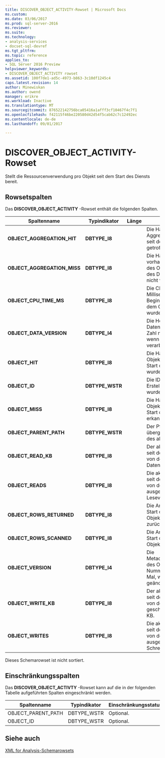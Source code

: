 ```yaml
---
title: DISCOVER_OBJECT_ACTIVITY-Rowset | Microsoft Docs
ms.custom: 
ms.date: 03/06/2017
ms.prod: sql-server-2016
ms.reviewer: 
ms.suite: 
ms.technology:
- analysis-services
- docset-sql-devref
ms.tgt_pltfrm: 
ms.topic: reference
applies_to:
- SQL Server 2016 Preview
helpviewer_keywords:
- DISCOVER_OBJECT_ACTIVITY rowset
ms.assetid: 100f7de1-ad5c-4973-b863-3c10df1245c4
caps.latest.revision: 14
author: Minewiskan
ms.author: owend
manager: erikre
ms.workload: Inactive
ms.translationtype: MT
ms.sourcegitcommit: 876522142756bca05416a1afff3cf10467f4c7f1
ms.openlocfilehash: f42115f46be220580d42d54f5cab62c7c12492ec
ms.contentlocale: de-de
ms.lasthandoff: 09/01/2017

---
```

# <a name="discoverobjectactivity-rowset"></a>DISCOVER_OBJECT_ACTIVITY-Rowset
  Stellt die Ressourcenverwendung pro Objekt seit dem Start des Diensts bereit.  
  
## <a name="rowset-columns"></a>Rowsetspalten  
 Das **DISCOVER_OBJECT_ACTIVITY** -Rowset enthält die folgenden Spalten.  
  
|Spaltenname|Typindikator|Länge|Description|  
|-----------------|--------------------|------------|-----------------|  
|**OBJECT_AGGREGATION_HIT**|**DBTYPE_I8**||Die Häufigkeit, mit der eine Aggregation des Objekts seit dem Start des Diensts getroffen wurde.|  
|**OBJECT_AGGREGATION_MISS**|**DBTYPE_I8**||Die Häufigkeit, mit der eine vorhandene Aggregation des Objekts seit dem Start des Diensts erkannt (d. h. nicht verwendet) wurde.|  
|**OBJECT_CPU_TIME_MS**|**DBTYPE_I8**||Die CPU-Zeit in Millisekunden, die seit dem Beginn des Diensts von dem Objekt beansprucht wurde.|  
|**OBJECT_DATA_VERSION**|**DBTYPE_I4**||Die Herkunftszahl der Daten in dem Objekt, diese Zahl nimmt jedes Mal zu, wenn das Objekt verarbeitet wird.|  
|**OBJECT_HIT**|**DBTYPE_I8**||Die Häufigkeit, mit der das Objekt im Cache seit dem Start des Diensts getroffen wurde.|  
|**OBJECT_ID**|**DBTYPE_WSTR**||Die ID des Objekts, die zur Erstellungszeit definiert wurde.|  
|**OBJECT_MISS**|**DBTYPE_I8**||Die Häufigkeit, mit der das Objekt im Cache seit dem Start des Diensts nicht erkannt wurde.|  
|**OBJECT_PARENT_PATH**|**DBTYPE_WSTR**||Der Pfad zu dem übergeordneten Element des aktuellen Objekts.|  
|**OBJECT_READ_KB**|**DBTYPE_I8**||Der akkumulierte Wert der seit dem Start des Diensts von dem Objekt gelesenen Daten in KB.|  
|**OBJECT_READS**|**DBTYPE_I8**||Die akkumulierte Zahl der seit dem Start des Diensts von dem Objekt ausgeführten Lesevorgänge.|  
|**OBJECT_ROWS_RETURNED**|**DBTYPE_I8**||Die Anzahl der seit dem Start des Diensts von dem Objekt an den Aufrufer zurückgegebenen Zeilen.|  
|**OBJECT_ROWS_SCANNED**|**DBTYPE_I8**||Die Anzahl der seit dem Start des Diensts von dem Objekt gescannten Zeilen.|  
|**OBJECT_VERSION**|**DBTYPE_I4**||Die Metadatenversionsnummer des Objekts, diese Nummer ändert sich jedes Mal, wenn das Objekt geändert wird.|  
|**OBJECT_WRITE_KB**|**DBTYPE_I8**||Der akkumulierte Wert der seit dem Start des Diensts von dem Objekt geschriebenen Daten in KB.|  
|**OBJECT_WRITES**|**DBTYPE_I8**||Die akkumulierte Zahl der seit dem Start des Diensts von dem Objekt ausgeführten Schreibvorgänge.|  
  
 Dieses Schemarowset ist nicht sortiert.  
  
## <a name="restriction-columns"></a>Einschränkungsspalten  
 Das **DISCOVER_OBJECT_ACTIVTY** -Rowset kann auf die in der folgenden Tabelle aufgeführten Spalten eingeschränkt werden.  
  
|Spaltenname|Typindikator|Einschränkungsstatus|  
|-----------------|--------------------|-----------------------|  
|OBJECT_PARENT_PATH|DBTYPE_WSTR|Optional.|  
|OBJECT_ID|DBTYPE_WSTR|Optional.|  
  
## <a name="see-also"></a>Siehe auch  
 [XML for Analysis-Schemarowsets](../../../analysis-services/schema-rowsets/xml/xml-for-analysis-schema-rowsets.md)  
  
  

